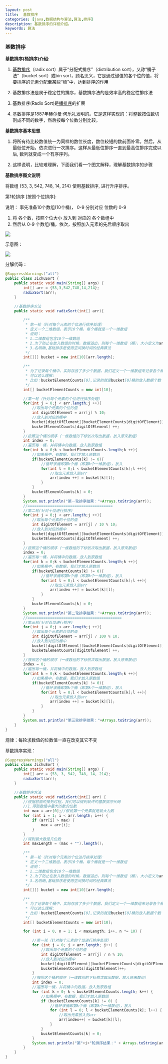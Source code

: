 ```yaml
---
layout: post
title:  基数排序
categories: [java,数据结构与算法,算法,排序]
description: 基数排序的详细介绍。
keywords: 算法
---
```


### 基数排序

**基数排序(桶排序)介绍**:

1. [基](https://baike.baidu.com/item/%E5%9F%BA%E6%95%B0%E6%8E%92%E5%BA%8F/7875498)[数排序](https://baike.baidu.com/item/%E5%9F%BA%E6%95%B0%E6%8E%92%E5%BA%8F/7875498)（radix sort）属于“分配式排序”（distribution sort），又称“桶子法”（bucket sort）或bin sort，顾名思义，它是通过键值的各个位的值，将要排序的[元素分配](https://baike.baidu.com/item/%E5%85%83%E7%B4%A0%E5%88%86%E9%85%8D/2107419)至某些“桶”中，达到排序的作用

2. 基数排序法是属于稳定性的排序，基数排序法的是效率高的稳定性排序法

3. 基数排序(Radix Sort)是[桶排序](http://www.cnblogs.com/skywang12345/p/3602737.html)的扩展

4. 基数排序是1887年赫尔曼·何乐礼发明的。它是这样实现的：将整数按位数切割成不同的数字，然后按每个位数分别比较。

**基数排序基本思想** 

1. 将所有待比较数值统一为同样的数位长度，数位较短的数前面补零。然后，从最低位开始，依次进行一次排序。这样从最低位排序一直到最高位排序完成以后, 数列就变成一个有序序列。

2. 这样说明，比较难理解，下面我们看一个图文解释，理解基数排序的步骤

**基数排序图文说明** 

将数组 {53, 3, 542, 748, 14, 214} 使用基数排序, 进行升序排序。

第1轮排序 [按照个位排序]:

说明： 事先准备10个数组(10个桶)， 0-9 分别对应 位数的 0-9

1. 将 各个数，按照个位大小 放入到 对应的 各个数组中
2. 然后从 0-9 个数组/桶，依次，按照加入元素的先后顺序取出

![](https://raw.githubusercontent.com/PigPigLetsGo/imeages/master/202309161902994.png)

示意图：

![](https://raw.githubusercontent.com/PigPigLetsGo/imeages/master/202309161902405.png)

分解代码：

```java
@SuppressWarnings("all")
public class JichuSort {
    public static void main(String[] args) {
        int[] arr = {53,3,542,748,14,214};
        radixSort(arr);
    }

    //基数排序方法
    public static void radixSort(int[] arr){

        /**
         * 第一轮（针对每个元素的个位进行排序处理）
         * 定义一个二维数组，表示10个桶，每个桶就是一个一维数组
         * 说明：
         * 1.二维数组包含10个一维数组
         * 2.为了防止在放入数值的时候，数据溢出，则每个一维数组（桶），大小定义为arr.length
         * 3.名明确,基础排序是使用空间换时间的经典算法
         */
        int[][] bucket = new int[10][arr.length];

        /**
         * 为了记录每个桶中，实际存放了多少个数据，我们定义一个一维数组来记录各个桶的每次放入的数据个数
         * 可以这么理解:
         * 比如：bucketElementCounts[0],记录的就是bucket[0]桶的放入数据个数
         */
        int[] bucketElementCounts = new int[10];

        //第一轮（针对每个元素的个位进行排序处理）
        for(int j = 0;j < arr.length;j ++){
            //取出每个元素的个位的值
            int digitOfElement = arr[j] % 10;
            //放入到对应的桶中
            bucket[digitOfElement][bucketElementCounts[digitOfElement]] = arr[j];
            bucketElementCounts[digitOfElement] ++;
        }
        //按照这个桶的顺序（一维数组的下标依次取出数据，放入原来数组）
        int index = 0;
        //遍历每一桶，并将桶中的数据，放入到原数组
        for(int k = 0;k < bucketElementCounts.length;k ++){
            //如果桶中，有数据，我们才放入原数组
            if(bucketElementCounts[k] != 0){
                //循环该桶即第k个桶（即第k个一维数组），放入
                for(int l = 0;l < bucketElementCounts[k];l ++){
                    //取出元素放入到arr
                    arr[index ++] = bucket[k][l];
                }
            }
            bucketElementCounts[k] = 0;
        }
        System.out.println("第一轮排序结果："+Arrays.toString(arr));
        //======================================
        //第二轮(针对十位进行排序)
        for(int j = 0;j < arr.length;j ++){
            //取出每个元素的十位的值
            int digitOfElement = arr[j] / 10 % 10;
            //放入到对应的桶中
            bucket[digitOfElement][bucketElementCounts[digitOfElement]] = arr[j];
            bucketElementCounts[digitOfElement] ++;
        }
        //按照这个桶的顺序（一维数组的下标依次取出数据，放入原来数组）
        index = 0;
        //遍历每一桶，并将桶中的数据，放入到原数组
        for(int k = 0;k < bucketElementCounts.length;k ++){
            //如果桶中，有数据，我们才放入原数组
            if(bucketElementCounts[k] != 0){
                //循环该桶即第k个桶（即第k个一维数组），放入
                for(int l = 0;l < bucketElementCounts[k];l ++){
                    //取出元素放入到arr
                    arr[index ++] = bucket[k][l];
                }
            }
            bucketElementCounts[k] = 0;
        }
        System.out.println("第二轮排序结果："+Arrays.toString(arr));
        //==========================================
        //第三轮(针对百位进行排序)
        for(int j = 0;j < arr.length;j ++){
            //取出每个元素的百位的值
            int digitOfElement = arr[j] / 100 % 10;
            //放入到对应的桶中
            bucket[digitOfElement][bucketElementCounts[digitOfElement]] = arr[j];
            bucketElementCounts[digitOfElement] ++;
        }
        //按照这个桶的顺序（一维数组的下标依次取出数据，放入原来数组）
        index = 0;
        //遍历每一桶，并将桶中的数据，放入到原数组
        for(int k = 0;k < bucketElementCounts.length;k ++){
            //如果桶中，有数据，我们才放入原数组
            if(bucketElementCounts[k] != 0){
                //循环该桶即第k个桶（即第k个一维数组），放入
                for(int l = 0;l < bucketElementCounts[k];l ++){
                    //取出元素放入到arr
                    arr[index ++] = bucket[k][l];
                }
            }
        }
        System.out.println("第三轮排序结果："+Arrays.toString(arr));
    }
}
```

规律：每轮求数值的位数值一直在改变其它不变

基数排序实现：

```java
@SuppressWarnings("all")
public class JichuSort {
    public static void main(String[] args) {
        int[] arr = {53, 3, 542, 748, 14, 214};
        radixSort(arr);
    }

    //基数排序方法
    public static void radixSort(int[] arr) {
        //根据前面的推到过程，我们可以得到最终的基数排序代码
        //1.得到数组中最大的数的位数
        int max = arr[0];//假设第一个元素就是最大为数
        for (int i = 1; i < arr.length; i++) {
            if (arr[i] > max) {
                max = arr[i];
            }
        }
        //得到最大数是几位数
        int maxLength = (max + "").length();

        /**
         * 第一轮（针对每个元素的个位进行排序处理）
         * 定义一个二维数组，表示10个桶，每个桶就是一个一维数组
         * 说明：
         * 1.二维数组包含10个一维数组
         * 2.为了防止在放入数值的时候，数据溢出，则每个一维数组（桶），大小定义为arr.length
         * 3.名明确,基础排序是使用空间换时间的经典算法
         */
        int[][] bucket = new int[10][arr.length];

        /**
         * 为了记录每个桶中，实际存放了多少个数据，我们定义一个一维数组来记录各个桶的每次放入的数据个数
         * 可以这么理解:
         * 比如：bucketElementCounts[0],记录的就是bucket[0]桶的放入数据个数
         */
        int[] bucketElementCounts = new int[10];

        for (int i = 0, n = 1; i < maxLength; i++, n *= 10) {

            //第一轮（针对每个元素的个位进行排序处理）
            for (int j = 0; j < arr.length; j++) {
                //取出每个元素的个位的值
                int digitOfElement = arr[j] / n % 10;
                //放入到对应的桶中
                bucket[digitOfElement][bucketElementCounts[digitOfElement]] = arr[j];
                bucketElementCounts[digitOfElement]++;
            }
            //按照这个桶的顺序（一维数组的下标依次取出数据，放入原来数组）
            int index = 0;
            //遍历每一桶，并将桶中的数据，放入到原数组
            for (int k = 0; k < bucketElementCounts.length; k++) {
                //如果桶中，有数据，我们才放入原数组
                if (bucketElementCounts[k] != 0) {
                    //循环该桶即第k个桶（即第k个一维数组），放入
                    for (int l = 0; l < bucketElementCounts[k]; l++) {
                        //取出元素放入到arr
                        arr[index++] = bucket[k][l];
                    }
                }
                bucketElementCounts[k] = 0;
            }
            System.out.println("第"+i+"轮排序结果：" + Arrays.toString(arr));
        }
    }
}
```